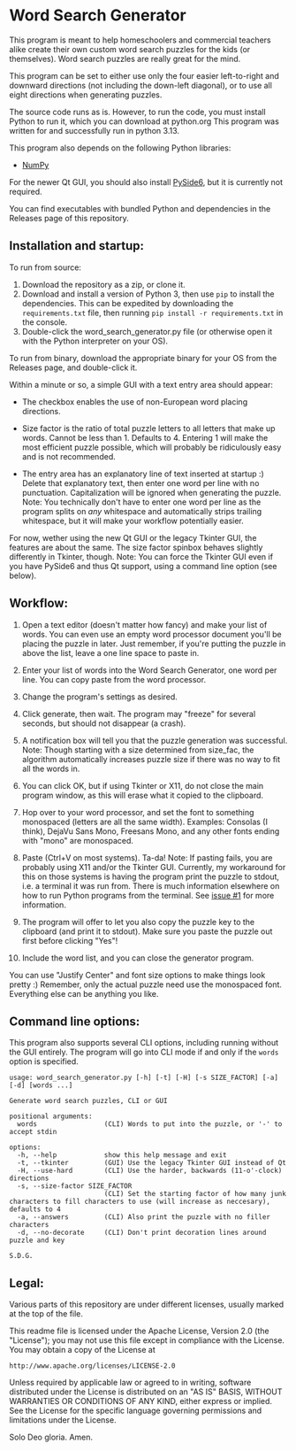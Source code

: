 # Word Search Generator

This program is meant to help homeschoolers and commercial teachers alike create their own custom word search puzzles for the kids (or themselves). Word search puzzles are really great for the mind.

This program can be set to either use only the four easier left-to-right and downward directions (not including the down-left diagonal), or to use all eight directions when generating puzzles.

The source code runs as is. However, to run the code, you must install Python to run it, which you can download at python.org
This program was written for and successfully run in python 3.13.

This program also depends on the following Python libraries:
- [NumPy](https://pypi.org/project/numpy/)

For the newer Qt GUI, you should also install [PySide6](https://pypi.org/project/pyside6/), but it is currently not required.

You can find executables with bundled Python and dependencies in the Releases page of this repository.

## Installation and startup:

To run from source:
1. Download the repository as a zip, or clone it.
2. Download and install a version of Python 3, then use `pip` to install the dependencies. This can be expedited by downloading the `requirements.txt` file, then running `pip install -r requirements.txt` in the console.
3. Double-click the word_search_generator.py file (or otherwise open it with the Python interpreter on your OS).

To run from binary, download the appropriate binary for your OS from the Releases page, and double-click it.

Within a minute or so, a simple GUI with a text entry area should appear:

- The checkbox enables the use of non-European word placing directions.

- Size factor is the ratio of total puzzle letters to all letters that make up words. Cannot be less than 1. Defaults to 4. Entering 1 will make the most efficient puzzle possible, which will probably be ridiculously easy and is not recommended.

- The entry area has an explanatory line of text inserted at startup :) Delete that explanatory text, then enter one word per line with no punctuation. Capitalization will be ignored when generating the puzzle. Note: You technically don't have to enter one word per line as the program splits on _any_ whitespace and automatically strips trailing whitespace, but it will make your workflow potentially easier.

For now, wether using the new Qt GUI or the legacy Tkinter GUI, the features are about the same. The size factor spinbox behaves slightly differently in Tkinter, though. Note: You can force the Tkinter GUI even if you have PySide6 and thus Qt support, using a command line option (see below).


## Workflow:

1. Open a text editor (doesn't matter how fancy) and make your list of words. You can even use an empty word processor document you'll be placing the puzzle in later. Just remember, if you're putting the puzzle in above the list, leave a one line space to paste in.

2. Enter your list of words into the Word Search Generator, one word per line. You can copy paste from the word processor.

3. Change the program's settings as desired.

4. Click generate, then wait. The program may "freeze" for several seconds, but should not disappear (a crash).

5. A notification box will tell you that the puzzle generation was successful. Note: Though starting with a size determined from size_fac, the algorithm automatically increases puzzle size if there was no way to fit all the words in.

6. You can click OK, but if using Tkinter or X11, do not close the main program window, as this will erase what it copied to the clipboard.

7. Hop over to your word processor, and set the font to something monospaced (letters are all the same width). Examples: Consolas (I think), DejaVu Sans Mono, Freesans Mono, and any other fonts ending with "mono" are monospaced.

8. Paste (Ctrl+V on most systems). Ta-da! Note: If pasting fails, you are probably using X11 and/or the Tkinter GUI. Currently, my workaround for this on those systems is having the program print the puzzle to stdout, i.e. a terminal it was run from. There is much information elsewhere on how to run Python programs from the terminal. See [issue #1](https://github.com/thelabcat/word-search-generator/issues/1) for more information.

9. The program will offer to let you also copy the puzzle key to the clipboard (and print it to stdout). Make sure you paste the puzzle out first before clicking "Yes"!

10. Include the word list, and you can close the generator program.

You can use "Justify Center" and font size options to make things look pretty :) Remember, only the actual puzzle need use the monospaced font. Everything else can be anything you like.

## Command line options:
This program also supports several CLI options, including running without the GUI entirely. The program will go into CLI mode if and only if the `words` option is specified.

```
usage: word_search_generator.py [-h] [-t] [-H] [-s SIZE_FACTOR] [-a] [-d] [words ...]

Generate word search puzzles, CLI or GUI

positional arguments:
  words                 (CLI) Words to put into the puzzle, or '-' to accept stdin

options:
  -h, --help            show this help message and exit
  -t, --tkinter         (GUI) Use the legacy Tkinter GUI instead of Qt
  -H, --use-hard        (CLI) Use the harder, backwards (11-o'-clock) directions
  -s, --size-factor SIZE_FACTOR
                        (CLI) Set the starting factor of how many junk characters to fill characters to use (will increase as neccesary), defaults to 4
  -a, --answers         (CLI) Also print the puzzle with no filler characters
  -d, --no-decorate     (CLI) Don't print decoration lines around puzzle and key

S.D.G.
```

## Legal:

Various parts of this repository are under different licenses, usually marked at the top of the file.

This readme file is licensed under the Apache License, Version 2.0 (the "License");
you may not use this file except in compliance with the License.
You may obtain a copy of the License at

    http://www.apache.org/licenses/LICENSE-2.0

Unless required by applicable law or agreed to in writing, software
distributed under the License is distributed on an "AS IS" BASIS,
WITHOUT WARRANTIES OR CONDITIONS OF ANY KIND, either express or implied.
See the License for the specific language governing permissions and
limitations under the License.

Solo Deo gloria. Amen.
